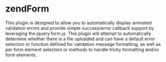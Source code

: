 zendForm
======

This plugin is designed to allow you to automatically display animated validation errors and provide simple success/error callback support by leveraging the jquery.form.js. This plugin will attempt to automatically determine whether there is a file uploaded and can have a default error selection or function defined for validation message formatting, as well as per form element selectors or methods to handle tricky formatting and/or form elements.
